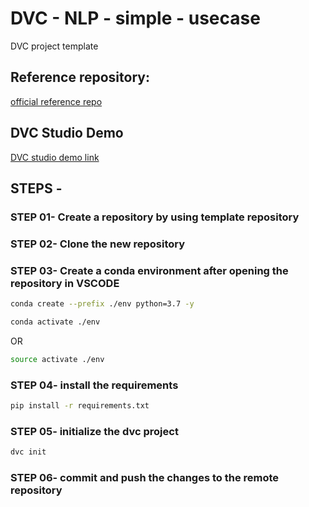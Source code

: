 # DVC - NLP - simple - usecase
DVC project template

## Reference repository:
[official reference repo](https://github.com/iterative/example-get-started)

## DVC Studio Demo
[DVC studio demo link](https://studio.iterative.ai/user/lakshman-luq/projects/nlp_dvc_demo-3grryovcyu)

## STEPS -

### STEP 01- Create a repository by using template repository

### STEP 02- Clone the new repository

### STEP 03- Create a conda environment after opening the repository in VSCODE

```bash
conda create --prefix ./env python=3.7 -y
```

```bash
conda activate ./env
```
OR
```bash
source activate ./env
```

### STEP 04- install the requirements
```bash
pip install -r requirements.txt
```

### STEP 05- initialize the dvc project
```bash
dvc init
```

### STEP 06- commit and push the changes to the remote repository